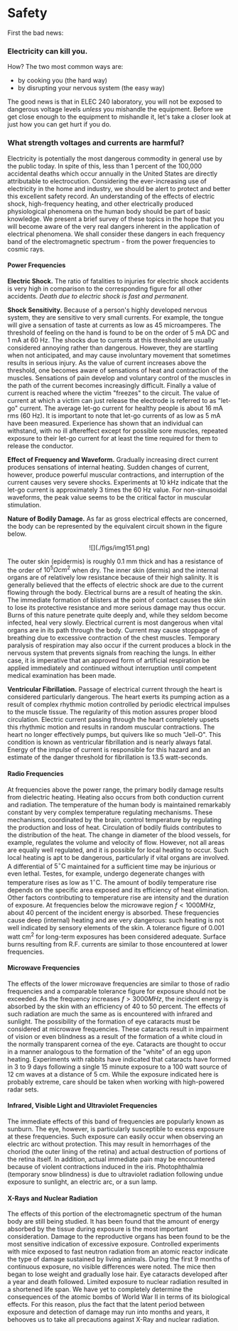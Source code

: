 # Safety

First the bad news:

### Electricity can kill you.

How? The two most common ways are:  

* by cooking you (the hard way)
* by disrupting your nervous system (the easy way)

The good news is that in ELEC 240 laboratory, you will not be exposed to
dangerous voltage levels *unless* you mishandle the equipment. Before we get
close enough to the equipment to mishandle it, let's take a closer look at just
how you can get hurt if you do.

### What strength voltages and currents are harmful?

Electricity is potentially the most dangerous commodity in general use by the
public today. In spite of this, less than 1 percent of the 100,000 accidental
deaths which occur annually in the United States are directly attributable to
electrocution. Considering the ever-increasing use of electricity in the home
and industry, we should be alert to protect and better this excellent safety
record. An understanding of the effects of electric shock, high-frequency
heating, and other electrically produced physiological phenomena on the human
body should be part of basic knowledge. We present a brief survey of these
topics in the hope that you will become aware of the very real dangers inherent
in the application of electrical phenomena. We shall consider these dangers in
each frequency band of the electromagnetic spectrum - from the power
frequencies to cosmic rays.

#### Power Frequencies

**Electric Shock.** The ratio of fatalities to injuries for electric shock
accidents is very high in comparison to the corresponding figure for all other
accidents. *Death due to electric shock is fast and permanent.*

**Shock Sensitivity.** Because of a person's highly developed nervous system,
they are sensitive to very small currents. For example, the tongue will give a
sensation of taste at currents as low as 45 microamperes. The threshold of
feeling on the hand is found to be on the order of 5 mA DC and 1 mA at 60 Hz.
The shocks due to currents at this threshold are usually considered annoying
rather than dangerous.  However, they are startling when not anticipated, and
may cause involuntary movement that sometimes results in serious injury. As the
value of current increases above the threshold, one becomes aware of sensations
of heat and contraction of the muscles. Sensations of pain develop and
voluntary control of the muscles in the path of the current becomes
increasingly difficult. Finally a value of current is reached where the victim
"freezes" to the circuit. The value of current at which a victim can just
release the electrode is referred to as "let-go" current. The average let-go
current for healthy people is about 16 mA rms (60 Hz). It is important to note
that let-go currents of as low as 5 mA have been measured. Experience has shown
that an individual can withstand, with no ill aftereffect except for possible
sore muscles, repeated exposure to their let-go current for at least the time
required for them to release the conductor.

**Effect of Frequency and Waveform.** Gradually increasing direct current
produces sensations of internal heating. Sudden changes of current, however,
produce powerful muscular contractions, and interruption of the current causes
very severe shocks. Experiments at 10 kHz indicate that the let-go current is
approximately 3 times the 60 Hz value. For non-sinusoidal waveforms, the peak
value seems to be the critical factor in muscular stimulation.

**Nature of Bodily Damage.** As far as gross electrical effects are concerned,
the body can be represented by the equivalent circuit shown in the figure
below.

<center>
![](./figs/img151.png)
</center>

The outer skin (epidermis) is roughly 0.1 mm thick and has a resistance of the
order of $10^5 \Omega cm^2$ when dry. The inner skin (dermis)
and the internal organs are of relatively low resistance because of their high
salinity. It is generally believed that the effects of electric shock are due
to the current flowing through the body. Electrical burns are a result of
heating the skin. The immediate formation of blisters at the point of contact
causes the skin to lose its protective resistance and more serious damage may
thus occur. Burns of this nature penetrate quite deeply and, while they seldom
become infected, heal very slowly. Electrical current is most dangerous when
vital organs are in its path through the body. Current may cause stoppage of
breathing due to excessive contraction of the chest muscles.  Temporary
paralysis of respiration may also occur if the current produces a block in the
nervous system that prevents signals from reaching the lungs. In either case,
it is imperative that an approved form of artificial respiration be applied
immediately and continued without interruption until competent medical
examination has been made.

**Ventricular Fibrillation.** Passage of electrical current through the heart
is considered particularly dangerous. The heart exerts its pumping action as a
result of complex rhythmic motion controlled by periodic electrical impulses to
the muscle tissue. The regularity of this motion assures proper blood
circulation. Electric current passing through the heart completely upsets this
rhythmic motion and results in random muscular contractions. The heart no
longer effectively pumps, but quivers like so much "Jell-O". This condition is
known as ventricular fibrillation and is nearly always fatal. Energy of the
impulse of current is responsible for this hazard and an estimate of the danger
threshold for fibrillation is 13.5 watt-seconds.

#### Radio Frequencies

At frequencies above the power range, the primary bodily damage results from
dielectric heating. Heating also occurs from both conduction current and
radiation. The temperature of the human body is maintained remarkably constant
by very complex temperature regulating mechanisms.  These mechanisms,
coordinated by the brain, control temperature by regulating the production and
loss of heat. Circulation of bodily fluids contributes to the distribution of
the heat. The change in diameter of the blood vessels, for example, regulates
the volume and velocity of flow. However, not all areas are equally well
regulated, and it is possible for local heating to occur. Such local heating is
apt to be dangerous, particularly if vital organs are involved. A differential
of $5^\circ\text{C}$ maintained for a sufficient time may be injurious or even
lethal. Testes, for example, undergo degenerate changes with temperature rises
as low as $1^\circ\text{C}$. The amount of bodily temperature rise depends on
the specific area exposed and its efficiency of heat elimination. Other factors
contributing to temperature rise are intensity and the duration of exposure. At
frequencies below the microwave region $f < 1000MHz$, about 40 percent
of the incident energy is absorbed. These frequencies cause deep (internal)
heating and are very dangerous: such heating is not well indicated by sensory
elements of the skin.  A tolerance figure of $0.001\text{ watt cm}^2$ for
long-term exposures has been considered adequate. Surface burns resulting from
R.F. currents are similar to those encountered at lower frequencies.

#### Microwave Frequencies

The effects of the lower microwave frequencies are similar to those of radio
frequencies and a comparable tolerance figure for exposure should not be
exceeded. As the frequency increases $f > 3000MHz$, the incident energy
is absorbed by the skin with an efficiency of 40 to 50 percent. The effects of
such radiation are much the same as is encountered with infrared and sunlight.
The possibility of the formation of eye cataracts must be considered at
microwave frequencies. These cataracts result in impairment of vision or even
blindness as a result of the formation of a white cloud in the normally
transparent cornea of the eye. Cataracts are thought to occur in a manner
analogous to the formation of the "white" of an egg upon heating. Experiments
with rabbits have indicated that cataracts have formed in 3 to 9 days following
a single 15 minute exposure to a 100 watt source of 12 cm waves at a distance
of 5 cm.  While the exposure indicated here is probably extreme, care should be
taken when working with high-powered radar sets.

#### Infrared, Visible Light and Ultraviolet Frequencies

The immediate effects of this band of frequencies are popularly known as
sunburn. The eye, however, is particularly susceptible to excess exposure at
these frequencies. Such exposure can easily occur when observing an electric
arc without protection. This may result in hemorrhages of the choriod (the
outer lining of the retina) and actual destruction of portions of the retina
itself. In addition, actual immediate pain may be encountered because of
violent contractions induced in the iris. Photophthalmia (temporary snow
blindness) is due to ultraviolet radiation following undue exposure to
sunlight, an electric arc, or a sun lamp.

#### X-Rays and Nuclear Radiation

The effects of this portion of the electromagnetic spectrum of the human body
are still being studied. It has been found that the amount of energy absorbed
by the tissue during exposure is the most important consideration. Damage to
the reproductive organs has been found to be the most sensitive indication of
excessive exposure. Controlled experiments with mice exposed to fast neutron
radiation from an atomic reactor indicate the type of damage sustained by
living animals. During the first 9 months of continuous exposure, no visible
differences were noted. The mice then began to lose weight and gradually lose
hair. Eye cataracts developed after a year and death followed. Limited exposure
to nuclear radiation resulted in a shortened life span. We have yet to
completely determine the consequences of the atomic bombs of World War II in
terms of its biological effects. For this reason, plus the fact that the latent
period between exposure and detection of damage may run into months and years,
it behooves us to take all precautions against X-Ray and nuclear radiation.
